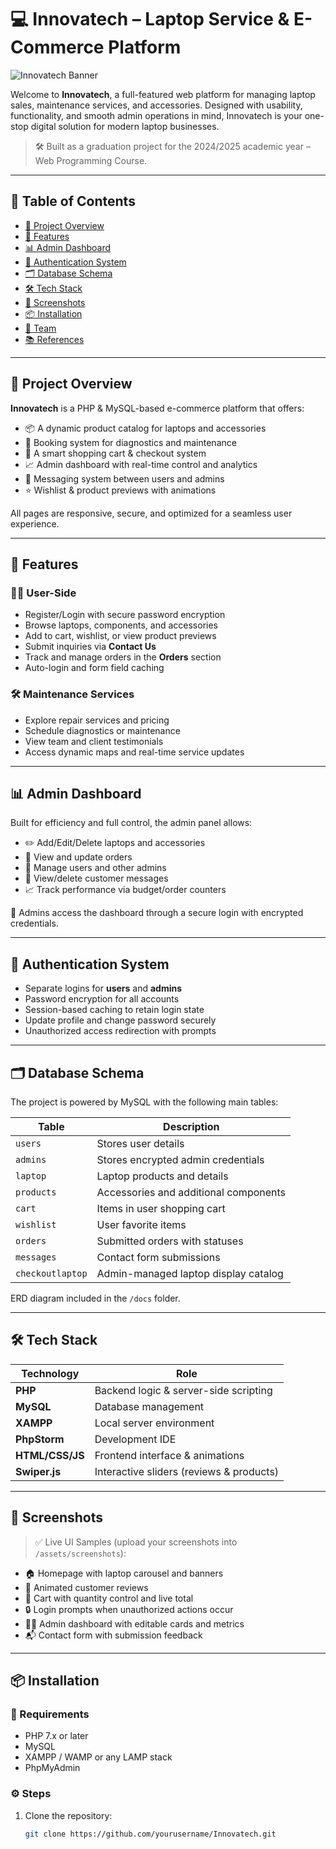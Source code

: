 # 💻 Innovatech – Laptop Service & E-Commerce Platform

![Innovatech Banner](https://via.placeholder.com/1000x250?text=Innovatech+Platform)

Welcome to **Innovatech**, a full-featured web platform for managing laptop sales, maintenance services, and accessories. Designed with usability, functionality, and smooth admin operations in mind, Innovatech is your one-stop digital solution for modern laptop businesses.

> 🛠️ Built as a graduation project for the 2024/2025 academic year – Web Programming Course.

---

## 📌 Table of Contents

- [🧠 Project Overview](#-project-overview)
- [🚀 Features](#-features)
- [📊 Admin Dashboard](#-admin-dashboard)
- [🔐 Authentication System](#-authentication-system)
- [🗂️ Database Schema](#-database-schema)
- [🛠️ Tech Stack](#-tech-stack)
- [📸 Screenshots](#-screenshots)
- [📦 Installation](#-installation)
- [👥 Team](#-team)
- [📚 References](#-references)

---

## 🧠 Project Overview

**Innovatech** is a PHP & MySQL-based e-commerce platform that offers:

- 📦 A dynamic product catalog for laptops and accessories
- 🔧 Booking system for diagnostics and maintenance
- 🛒 A smart shopping cart & checkout system
- 📈 Admin dashboard with real-time control and analytics
- 💬 Messaging system between users and admins
- ⭐ Wishlist & product previews with animations

All pages are responsive, secure, and optimized for a seamless user experience.

---

## 🚀 Features

### 🧑‍💻 User-Side

- Register/Login with secure password encryption
- Browse laptops, components, and accessories
- Add to cart, wishlist, or view product previews
- Submit inquiries via **Contact Us**
- Track and manage orders in the **Orders** section
- Auto-login and form field caching

### 🛠️ Maintenance Services

- Explore repair services and pricing
- Schedule diagnostics or maintenance
- View team and client testimonials
- Access dynamic maps and real-time service updates

---

## 📊 Admin Dashboard

Built for efficiency and full control, the admin panel allows:

- ✏️ Add/Edit/Delete laptops and accessories
- 🧾 View and update orders
- 👥 Manage users and other admins
- 💬 View/delete customer messages
- 📈 Track performance via budget/order counters

🔐 Admins access the dashboard through a secure login with encrypted credentials.

---

## 🔐 Authentication System

- Separate logins for **users** and **admins**
- Password encryption for all accounts
- Session-based caching to retain login state
- Update profile and change password securely
- Unauthorized access redirection with prompts

---

## 🗂️ Database Schema

The project is powered by MySQL with the following main tables:

| Table         | Description                              |
|---------------|------------------------------------------|
| `users`       | Stores user details                      |
| `admins`      | Stores encrypted admin credentials       |
| `laptop`      | Laptop products and details              |
| `products`    | Accessories and additional components    |
| `cart`        | Items in user shopping cart              |
| `wishlist`    | User favorite items                      |
| `orders`      | Submitted orders with statuses           |
| `messages`    | Contact form submissions                 |
| `checkoutlaptop` | Admin-managed laptop display catalog |

ERD diagram included in the `/docs` folder.

---

## 🛠️ Tech Stack

| Technology | Role |
|------------|------|
| **PHP** | Backend logic & server-side scripting |
| **MySQL** | Database management |
| **XAMPP** | Local server environment |
| **PhpStorm** | Development IDE |
| **HTML/CSS/JS** | Frontend interface & animations |
| **Swiper.js** | Interactive sliders (reviews & products) |

---

## 📸 Screenshots

> ✅ Live UI Samples (upload your screenshots into `/assets/screenshots`):

- 🏠 Homepage with laptop carousel and banners
- 💬 Animated customer reviews
- 🛒 Cart with quantity control and live total
- 🔒 Login prompts when unauthorized actions occur
- 🧑‍💼 Admin dashboard with editable cards and metrics
- 📬 Contact form with submission feedback

---

## 📦 Installation

### 🔧 Requirements

- PHP 7.x or later
- MySQL
- XAMPP / WAMP or any LAMP stack
- PhpMyAdmin

### ⚙️ Steps

1. Clone the repository:
   ```bash
   git clone https://github.com/yourusername/Innovatech.git
